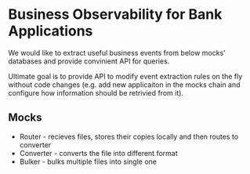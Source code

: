 # Business Observability for Bank Applications

We would like to extract useful business events from below 
mocks' databases and provide convinient API for queries.

Ultimate goal is to provide API to modify event extraction rules on the fly
without code changes (e.g. add new applicaiton in the mocks chain
and configure how information should be retrivied from it).

## Mocks

- Router - recieves files, stores their copies locally and then routes to converter
- Converter - converts the file into different format
- Bulker - bulks multiple files into single one
